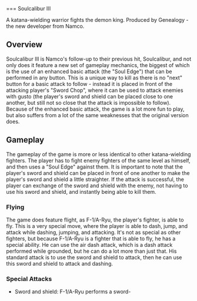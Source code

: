 
===
Soulcalibur III

A katana-wielding warrior fights the demon king. Produced by Genealogy - the new developer from Namco.

## Overview

Soulcalibur III is Namco's follow-up to their previous hit, Soulcalibur, and not only does it feature a new set of gameplay mechanics, the biggest of which is the use of an enhanced basic attack (the "Soul Edge") that can be performed in any button. This is a unique way to kill as there is no "next" button for a basic attack to follow - instead it is placed in front of the attacking player's "Sword Chop", where it can be used to attack enemies with gusto (the player's sword and shield can be placed close to one another, but still not so close that the attack is impossible to follow). Because of the enhanced basic attack, the game is a lot more fun to play, but also suffers from a lot of the same weaknesses that the original version does.

## Gameplay

The gameplay of the game is more or less identical to other katana-wielding fighters. The player has to fight enemy fighters of the same level as himself, and then uses a "Soul Edge" against them. It is important to note that the player's sword and shield can be placed in front of one another to make the player's sword and shield a little straighter. If the attack is successful, the player can exchange of the sword and shield with the enemy, not having to use his sword and shield, and instantly being able to kill them.

### Flying

The game does feature flight, as F-1/A-Ryu, the player's fighter, is able to fly. This is a very special move, where the player is able to dash, jump, and attack while dashing, jumping, and attacking. It's not as special as other fighters, but because F-1/A-Ryu is a fighter that is able to fly, he has a special ability. He can use the air dash attack, which is a dash attack performed while grounded, but he can do a lot more than just that. His standard attack is to use the sword and shield to attack, then he can use this sword and shield to attack and dashing.

### Special Attacks

*   Sword and shield: F-1/A-Ryu performs a sword-
